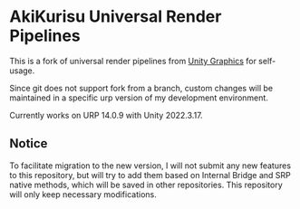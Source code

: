 # AkiKurisu Universal Render Pipelines

This is a fork of universal render pipelines from [Unity Graphics](https://github.com/Unity-Technologies/Graphics) for self-usage.

Since git does not support fork from a branch, custom changes will be maintained in a specific urp version of my development environment.

Currently works on URP 14.0.9 with Unity 2022.3.17.

## Notice

To facilitate migration to the new version, I will not submit any new features to this repository, but will try to add them based on Internal Bridge and SRP native methods, which will be saved in other repositories. This repository will only keep necessary modifications.